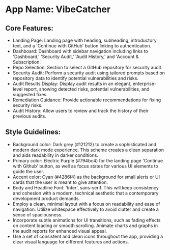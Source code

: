 # **App Name**: VibeCatcher

## Core Features:

- Landing Page: Landing page with heading, subheading, introductory text, and a 'Continue with GitHub' button linking to authentication.
- Dashboard: Dashboard with sidebar navigation including links to 'Dashboard,' 'Security Audit,' 'Audit History,' and 'Account & Subscription.'
- Repo Selection: Section to select a GitHub repository for security audit.
- Security Audit: Perform a security audit using tailored prompts based on repository data to identify potential vulnerabilities and risks.
- Audit Results Display: Display audit results in an elegant, enterprise-level report, showing detected risks, potential vulnerabilities, and suggested fixes.
- Remediation Guidance: Provide actionable recommendations for fixing security risks.
- Audit History: Allow users to review and track the history of their previous audits.

## Style Guidelines:

- Background color: Dark grey (#121212) to create a sophisticated and modern dark mode experience. This scheme creates a clean separation and aids readability in darker conditions.
- Primary color: Electric Purple (#794bc4) for the landing page 'Continue with Github' button, as well as focus states for various UI elements to guide the user.
- Accent color: Cyan (#4286f4) as the background for small alerts or UI cards that the user is meant to give attention.
- Body and Headline Font: 'Inter', sans-serif. This will keep consistency and cohesion with a modern, technical aesthetic that a contemporary development product demands.
- Employ a clean, minimal layout with a focus on readability and ease of navigation. Utilize whitespace effectively to avoid clutter and create a sense of spaciousness.
- Incorporate subtle animations for UI transitions, such as fading effects on content loading or smooth scrolling. Animate charts and graphs in the audit reports for enhanced visual appeal.
- Use a set of consistent and clean icons throughout the app, providing a clear visual language for different features and actions.